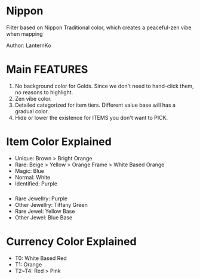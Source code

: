 # Nippon
Filter based on Nippon Traditional color, which creates a peaceful-zen vibe when mapping

Author: LanternKo

# Main FEATURES
1. No background color for Golds. Since we don't need to hand-click them, no reasons to highlight.
2. Zen vibe color.
3. Detailed categorized for item tiers. Different value base will has a gradual color.
4. Hide or lower the existence for ITEMS you don't want to PICK.

# Item Color Explained
+ Unique: Brown > Bright Orange
+ Rare: Beige > Yellow > Orange Frame > White Based Orange
+ Magic: Blue
+ Normal: White
+ Identified: Purple
### 
+ Rare Jewellry: Purple
+ Other Jewellry: Tiffany Green
+ Rare Jewel: Yellow Base
+ Other Jewel: Blue Base

# Currency Color Explained
+ T0: White Based Red
+ T1: Orange
+ T2~T4: Red > Pink
